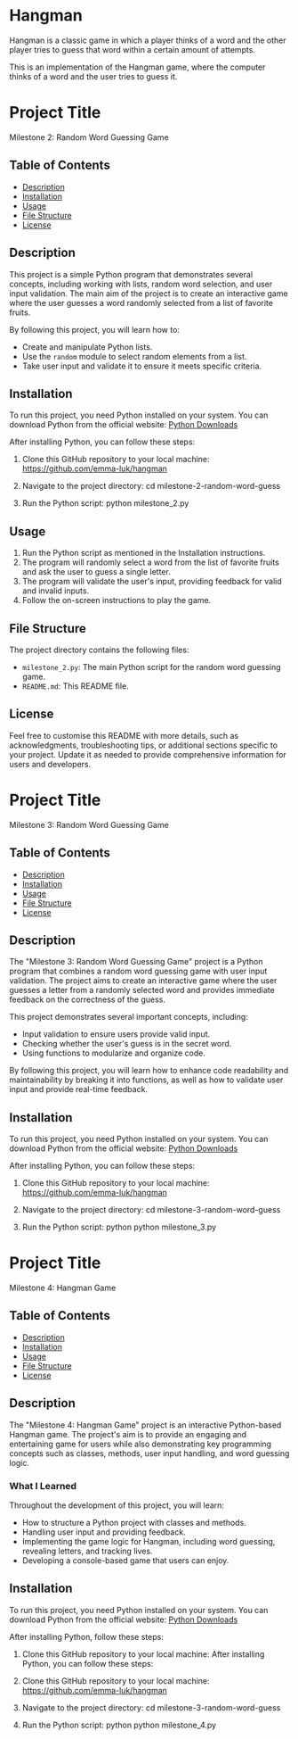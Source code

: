 # Hangman
Hangman is a classic game in which a player thinks of a word and the other player tries to guess that word within a certain amount of attempts.

This is an implementation of the Hangman game, where the computer thinks of a word and the user tries to guess it. 

# Project Title

Milestone 2: Random Word Guessing Game

## Table of Contents

- [Description](#description)
- [Installation](#installation)
- [Usage](#usage)
- [File Structure](#file-structure)
- [License](#license)

## Description

This project is a simple Python program that demonstrates several concepts, including working with lists, random word selection, and user input validation. The main aim of the project is to create an interactive game where the user guesses a word randomly selected from a list of favorite fruits.

By following this project, you will learn how to:

- Create and manipulate Python lists.
- Use the `random` module to select random elements from a list.
- Take user input and validate it to ensure it meets specific criteria.

## Installation

To run this project, you need Python installed on your system. You can download Python from the official website: [Python Downloads](https://www.python.org/downloads/)

After installing Python, you can follow these steps:

1. Clone this GitHub repository to your local machine:
https://github.com/emma-luk/hangman

2. Navigate to the project directory:
cd milestone-2-random-word-guess

3. Run the Python script:
python milestone_2.py


## Usage

1. Run the Python script as mentioned in the Installation instructions.
2. The program will randomly select a word from the list of favorite fruits and ask the user to guess a single letter.
3. The program will validate the user's input, providing feedback for valid and invalid inputs.
4. Follow the on-screen instructions to play the game.

## File Structure

The project directory contains the following files:

- `milestone_2.py`: The main Python script for the random word guessing game.
- `README.md`: This README file.

## License

Feel free to customise this README with more details, such as acknowledgments, troubleshooting tips, or additional sections specific to your project. Update it as needed to provide comprehensive information for users and developers.

# Project Title

Milestone 3: Random Word Guessing Game

## Table of Contents

- [Description](#description)
- [Installation](#installation)
- [Usage](#usage)
- [File Structure](#file-structure)
- [License](#license)

## Description

The "Milestone 3: Random Word Guessing Game" project is a Python program that combines a random word guessing game with user input validation. The project aims to create an interactive game where the user guesses a letter from a randomly selected word and provides immediate feedback on the correctness of the guess.

This project demonstrates several important concepts, including:

- Input validation to ensure users provide valid input.
- Checking whether the user's guess is in the secret word.
- Using functions to modularize and organize code.

By following this project, you will learn how to enhance code readability and maintainability by breaking it into functions, as well as how to validate user input and provide real-time feedback.

## Installation

To run this project, you need Python installed on your system. You can download Python from the official website: [Python Downloads](https://www.python.org/downloads/)

After installing Python, you can follow these steps:

1. Clone this GitHub repository to your local machine:
https://github.com/emma-luk/hangman

2. Navigate to the project directory:
cd milestone-3-random-word-guess

3. Run the Python script:
python python milestone_3.py

# Project Title

Milestone 4: Hangman Game

## Table of Contents

- [Description](#description)
- [Installation](#installation)
- [Usage](#usage)
- [File Structure](#file-structure)
- [License](#license)

## Description

The "Milestone 4: Hangman Game" project is an interactive Python-based Hangman game. The project's aim is to provide an engaging and entertaining game for users while also demonstrating key programming concepts such as classes, methods, user input handling, and word guessing logic.

### What I Learned

Throughout the development of this project, you will learn:

- How to structure a Python project with classes and methods.
- Handling user input and providing feedback.
- Implementing the game logic for Hangman, including word guessing, revealing letters, and tracking lives.
- Developing a console-based game that users can enjoy.

## Installation

To run this project, you need Python installed on your system. You can download Python from the official website: [Python Downloads](https://www.python.org/downloads/)

After installing Python, follow these steps:

1. Clone this GitHub repository to your local machine:
After installing Python, you can follow these steps:

1. Clone this GitHub repository to your local machine:
https://github.com/emma-luk/hangman

2. Navigate to the project directory:
cd milestone-3-random-word-guess

3. Run the Python script:
python python milestone_4.py